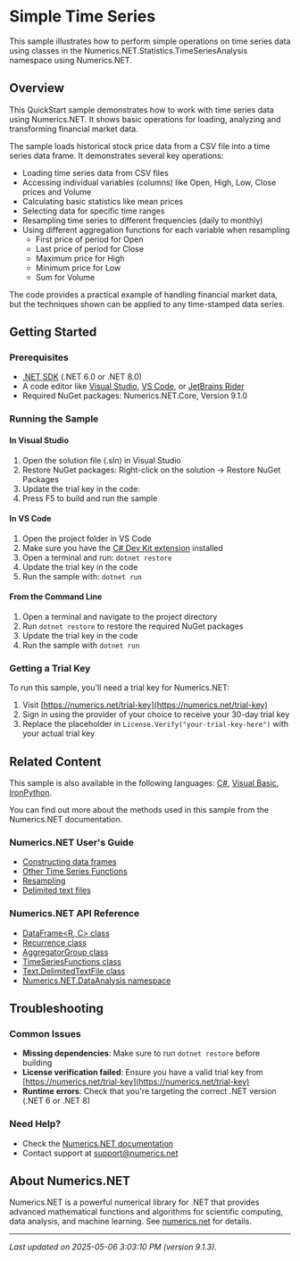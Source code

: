 # Simple Time Series

This sample illustrates how to perform simple operations on time series data using classes in the Numerics.NET.Statistics.TimeSeriesAnalysis namespace using Numerics.NET.

## Overview

This QuickStart sample demonstrates how to work with time series data using Numerics.NET. It shows basic operations
for loading, analyzing and transforming financial market data.

The sample loads historical stock price data from a CSV file into a time series data frame. It
demonstrates several key operations:

- Loading time series data from CSV files
- Accessing individual variables (columns) like Open, High, Low, Close prices and Volume
- Calculating basic statistics like mean prices
- Selecting data for specific time ranges
- Resampling time series to different frequencies (daily to monthly)
- Using different aggregation functions for each variable when resampling
  - First price of period for Open
  - Last price of period for Close  
  - Maximum price for High
  - Minimum price for Low
  - Sum for Volume

The code provides a practical example of handling financial market data, but the techniques shown can
be applied to any time-stamped data series.


## Getting Started

### Prerequisites

- [.NET SDK](https://dotnet.microsoft.com/download) (.NET 6.0 or .NET 8.0)
- A code editor like [Visual Studio](https://visualstudio.microsoft.com/), [VS Code](https://code.visualstudio.com/), or [JetBrains Rider](https://www.jetbrains.com/rider/)
- Required NuGet packages: Numerics.NET.Core, Version 9.1.0

### Running the Sample

#### In Visual Studio
1. Open the solution file (.sln) in Visual Studio
2. Restore NuGet packages: Right-click on the solution → Restore NuGet Packages
3. Update the trial key in the code:
4. Press F5 to build and run the sample

#### In VS Code

1. Open the project folder in VS Code
2. Make sure you have the [C# Dev Kit extension](https://marketplace.visualstudio.com/items?itemName=ms-dotnettools.csdevkit) installed
3. Open a terminal and run: `dotnet restore`
4. Update the trial key in the code 
5. Run the sample with: `dotnet run`

#### From the Command Line

1. Open a terminal and navigate to the project directory
2. Run `dotnet restore` to restore the required NuGet packages
3. Update the trial key in the code
4. Run the sample with `dotnet run`

### Getting a Trial Key

To run this sample, you'll need a trial key for Numerics.NET:

1. Visit [https://numerics.net/trial-key](https://numerics.net/trial-key)
2. Sign in using the provider of your choice to receive your 30-day trial key
3. Replace the placeholder in `License.Verify("your-trial-key-here")` with your actual trial key

## Related Content

This sample is also available in the following languages: 
[C#](https://github.com/NumericsDotNet/quickstart-csharp/tree/net6.0/statistics/time-series-analysis/simple-time-series), [Visual Basic](https://github.com/NumericsDotNet/quickstart-visualbasic/tree/net6.0/statistics/time-series-analysis/simple-time-series), [IronPython](https://github.com/NumericsDotNet/quickstart-ironpython/tree/net6.0/statistics/time-series-analysis/simple-time-series).

You can find out more about the methods used in this sample from the Numerics.NET documentation.

### Numerics.NET User's Guide

- [Constructing data frames](https://numerics.net/documentation/latest/data-analysis/data-frames/constructing-data-frames)
- [Other Time Series Functions](https://numerics.net/documentation/latest/statistics/time-series-analysis/other-time-series-functions)
- [Resampling](https://numerics.net/documentation/latest/data-analysis/working-with-time-series-data/resampling)
- [Delimited text files](https://numerics.net/documentation/latest/data-access/delimited-text-files)

### Numerics.NET API Reference

- [DataFrame&lt;R, C&gt; class](https://numerics.net/documentation/latest/reference/numerics.net.dataanalysis.dataframe-2)
- [Recurrence class](https://numerics.net/documentation/latest/reference/numerics.net.dataanalysis.recurrence)
- [AggregatorGroup class](https://numerics.net/documentation/latest/reference/numerics.net.dataanalysis.aggregatorgroup)
- [TimeSeriesFunctions class](https://numerics.net/documentation/latest/reference/numerics.net.statistics.timeseriesanalysis.timeseriesfunctions)
- [Text.DelimitedTextFile class](https://numerics.net/documentation/latest/reference/numerics.net.data.text.delimitedtextfile)
- [Numerics.NET.DataAnalysis namespace](https://numerics.net/documentation/latest/reference/numerics.net.dataanalysis)


## Troubleshooting

### Common Issues

- **Missing dependencies**: Make sure to run `dotnet restore` before building
- **License verification failed**: Ensure you have a valid trial key from [https://numerics.net/trial-key](https://numerics.net/trial-key)
- **Runtime errors**: Check that you're targeting the correct .NET version (.NET 6 or .NET 8)

### Need Help?

- Check the [Numerics.NET documentation](https://numerics.net/documentation/)
- Contact support at [support@numerics.net](mailto:support@numerics.net?subject=SimpleTimeSeries%20QuickStart%20Sample%20%28F%23%29)

## About Numerics.NET

Numerics.NET is a powerful numerical library for .NET that provides advanced mathematical 
functions and algorithms for scientific computing, data analysis, and machine learning.
See [numerics.net](https://numerics.net) for details.

---

_Last updated on 2025-05-06 3:03:10 PM (version 9.1.3)._
